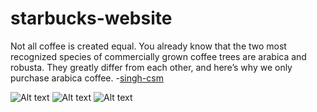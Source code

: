 # starbucks-website
Not all coffee is created equal. You already know that the two most recognized species of commercially grown coffee trees are arabica and robusta. They greatly differ from each other, and here’s why we only purchase arabica coffee.
-[singh-csm][def]

[def]: https://github.com/Singh-csm/Starbucks-website.git
![Alt text](https://file%2B.vscode-resource.vscode-cdn.net/c%3A/Users/hp/Pictures/Screenshots/Screenshot%20%28640%29.png?version%3D1673705710534)
![Alt text](../../../../Pictures/Screenshots/Screenshot%20(641).png)
![Alt text](../../../../Pictures/Screenshots/Screenshot%20(642).png)